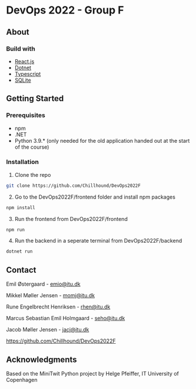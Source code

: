 # DevOps 2022 - Group F
## About
### Build with
* [React.js](https://reactjs.org/)
* [Dotnet](https://dotnet.microsoft.com/en-us/)
* [Typescript](https://www.typescriptlang.org/)
* [SQLite](https://www.sqlite.org/index.html)
## Getting Started
### Prerequisites
* npm
* .NET
* Python 3.9.* (only needed for the old application handed out at the start of the course)
### Installation
1. Clone the repo
  ```sh
  git clone https://github.com/Chillhound/DevOps2022F
  ```
2. Go to the DevOps2022F/frontend folder and install npm packages
  ```sh
  npm install
  ```
3. Run the frontend from DevOps2022F/frontend
  ```sh
  npm run
  ```
4. Run the backend in a seperate terminal from DevOps2022F/backend
  ```sh
  dotnet run
  ```
  
## Contact
Emil Østergaard - emio@itu.dk

Mikkel Møller Jensen - momj@itu.dk

Rune Engelbrecht Henriksen - rhen@itu.dk

Marcus Sebastian Emil Holmgaard - seho@itu.dk

Jacob Møller Jensen - jacj@itu.dk

https://github.com/Chillhound/DevOps2022F

## Acknowledgments
Based on the MiniTwit Python project by Helge Pfeiffer, IT University of Copenhagen
